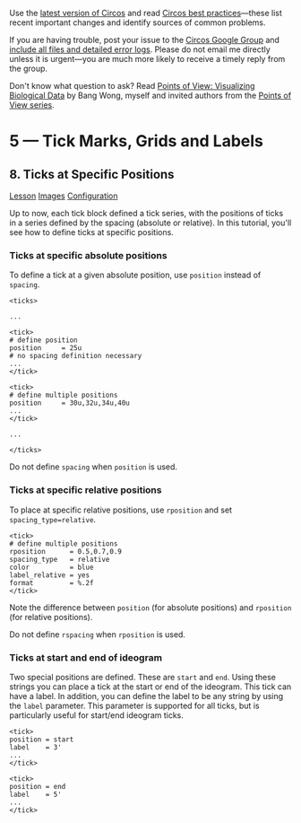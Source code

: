 Use the [latest version of Circos](/software/download/circos/) and read
[Circos best
practices](/documentation/tutorials/reference/best_practices/)—these list
recent important changes and identify sources of common problems.

If you are having trouble, post your issue to the [Circos Google
Group](https://groups.google.com/group/circos-data-visualization) and [include
all files and detailed error logs](/support/support/). Please do not email me
directly unless it is urgent—you are much more likely to receive a timely
reply from the group.

Don't know what question to ask? Read [Points of View: Visualizing Biological
Data](https://www.nature.com/nmeth/journal/v9/n12/full/nmeth.2258.html) by
Bang Wong, myself and invited authors from the [Points of View
series](https://mk.bcgsc.ca/pointsofview).

# 5 — Tick Marks, Grids and Labels

## 8\. Ticks at Specific Positions

[Lesson](/documentation/tutorials/ticks_and_labels/single_ticks/lesson)
[Images](/documentation/tutorials/ticks_and_labels/single_ticks/images)
[Configuration](/documentation/tutorials/ticks_and_labels/single_ticks/configuration)

Up to now, each tick block defined a tick series, with the positions of ticks
in a series defined by the spacing (absolute or relative). In this tutorial,
you'll see how to define ticks at specific positions.

### Ticks at specific absolute positions

To define a tick at a given absolute position, use `position` instead of
`spacing`.

    
    
    <ticks>
    
    ...
    
    <tick>
    # define position 
    position     = 25u
    # no spacing definition necessary
    ...
    </tick>
    
    <tick>
    # define multiple positions
    position     = 30u,32u,34u,40u
    ...
    </tick>
    
    ...
    
    </ticks>
    

Do not define `spacing` when `position` is used.

### Ticks at specific relative positions

To place at specific relative positions, use `rposition` and set
`spacing_type=relative`.

    
    
    <tick>
    # define multiple positions
    rposition      = 0.5,0.7,0.9
    spacing_type   = relative
    color          = blue
    label_relative = yes
    format         = %.2f
    </tick>
    

Note the difference between `position` (for absolute positions) and
`rposition` (for relative positions).

Do not define `rspacing` when `rposition` is used.

### Ticks at start and end of ideogram

Two special positions are defined. These are `start` and `end`. Using these
strings you can place a tick at the start or end of the ideogram. This tick
can have a label. In addition, you can define the label to be any string by
using the `label` parameter. This parameter is supported for all ticks, but is
particularly useful for start/end ideogram ticks.

    
    
    <tick>
    position = start
    label    = 3'
    ...
    </tick>
    
    <tick>
    position = end
    label    = 5'
    ...
    </tick>
    

